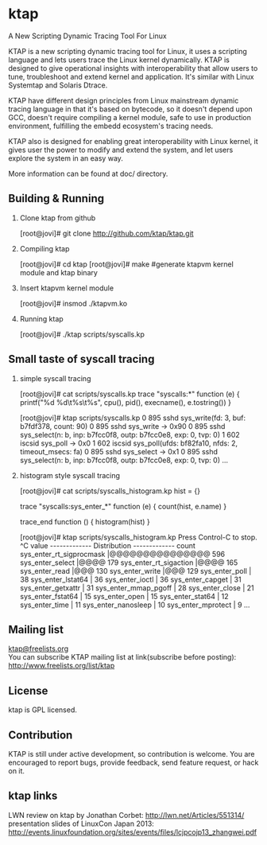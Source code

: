 ktap
====

A New Scripting Dynamic Tracing Tool For Linux

KTAP is a new scripting dynamic tracing tool for Linux,
it uses a scripting language and lets users trace the Linux kernel dynamically.
KTAP is designed to give operational insights with interoperability
that allow users to tune, troubleshoot and extend kernel and application.
It's similar with Linux Systemtap and Solaris Dtrace.

KTAP have different design principles from Linux mainstream dynamic tracing
language in that it's based on bytecode, so it doesn't depend upon GCC,
doesn't require compiling a kernel module, safe to use in production
environment, fulfilling the embedd ecosystem's tracing needs.

KTAP also is designed for enabling great interoperability with Linux kernel,
it gives user the power to modify and extend the system, and let users
explore the system in an easy way.

More information can be found at doc/ directory.


Building & Running
------------------

1) Clone ktap from github  

	[root@jovi]# git clone http://github.com/ktap/ktap.git

2) Compiling ktap  

	[root@jovi]# cd ktap
	[root@jovi]# make       #generate ktapvm kernel module and ktap binary

3) Insert ktapvm kernel module  

	[root@jovi]# insmod ./ktapvm.ko

4) Running ktap  

	[root@jovi]# ./ktap scripts/syscalls.kp


Small taste of syscall tracing
-------------------------------------

1) simple syscall tracing  

	[root@jovi]# cat scripts/syscalls.kp
	trace "syscalls:*" function (e) {
		printf("%d %d\t%s\t%s", cpu(), pid(), execname(), e.tostring())
	}

	[root@jovi]# ktap scripts/syscalls.kp
	0 895   sshd    sys_write(fd: 3, buf: b7fdf378, count: 90)
	0 895   sshd    sys_write -> 0x90
	0 895   sshd    sys_select(n: b, inp: b7fcc0f8, outp: b7fcc0e8, exp: 0, tvp: 0)
	1 602   iscsid  sys_poll -> 0x0
	1 602   iscsid  sys_poll(ufds: bf82fa10, nfds: 2, timeout_msecs: fa)
	0 895   sshd    sys_select -> 0x1
	0 895   sshd    sys_select(n: b, inp: b7fcc0f8, outp: b7fcc0e8, exp: 0, tvp: 0)
	...

2) histogram style syscall tracing  

	[root@jovi]# cat scripts/syscalls_histogram.kp
	hist = {}

	trace "syscalls:sys_enter_*" function (e) {
		    count(hist, e.name)
	}

	trace_end function () {
		    histogram(hist)
	}

	[root@jovi]# ktap scripts/syscalls_histogram.kp
	Press Control-C to stop.
	^C
                          value ------------- Distribution ------------- count
        sys_enter_rt_sigprocmask |@@@@@@@@@@@@@@@                        596
                sys_enter_select |@@@@                                   179
          sys_enter_rt_sigaction |@@@@                                   165
                  sys_enter_read |@@@                                    130
                 sys_enter_write |@@@                                    129
                  sys_enter_poll |                                       38
               sys_enter_lstat64 |                                       36
                 sys_enter_ioctl |                                       36
                sys_enter_capget |                                       31
              sys_enter_getxattr |                                       31
            sys_enter_mmap_pgoff |                                       28
                 sys_enter_close |                                       21
               sys_enter_fstat64 |                                       15
                  sys_enter_open |                                       15
                sys_enter_stat64 |                                       12
                  sys_enter_time |                                       11
             sys_enter_nanosleep |                                       10
              sys_enter_mprotect |                                       9
			     ...


Mailing list
------------
ktap@freelists.org  
You can subscribe KTAP mailing list at link(subscribe before posting):
http://www.freelists.org/list/ktap


License
-------
ktap is GPL licensed.  


Contribution
------------
KTAP is still under active development, so contribution is welcome.
You are encouraged to report bugs, provide feedback, send feature request,
or hack on it.


ktap links
----------
LWN review on ktap by Jonathan Corbet: http://lwn.net/Articles/551314/  
presentation slides of LinuxCon Japan 2013: http://events.linuxfoundation.org/sites/events/files/lcjpcojp13_zhangwei.pdf


